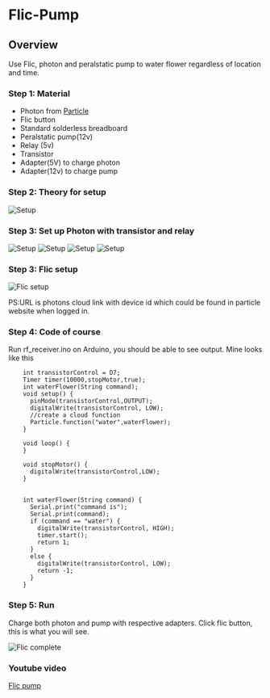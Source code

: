 # Flic-Pump



## Overview

Use Flic, photon and peralstatic pump to water flower regardless of location and time. 

### Step 1: Material 

- Photon from [Particle](https://www.particle.io/)
- Flic button  
- Standard solderless breadboard
- Peralstatic pump(12v)
- Relay (5v)
- Transistor
- Adapter(5V) to charge photon
- Adapter(12v) to charge pump

### Step 2: Theory for setup

![Setup](https://raw.githubusercontent.com/TokyoBirdy/FlicPump/master/Theory.jpg)

### Step 3: Set up Photon with transistor and relay

![Setup](https://raw.githubusercontent.com/TokyoBirdy/FlicPump/master/setup_0.jpg)
![Setup](https://raw.githubusercontent.com/TokyoBirdy/FlicPump/master/setup_1.jpg)
![Setup](https://raw.githubusercontent.com/TokyoBirdy/FlicPump/master/setup_2.jpg)
![Setup](https://raw.githubusercontent.com/TokyoBirdy/FlicPump/master/setup_3.jpg)


### Step 3: Flic setup

![Flic setup](https://raw.githubusercontent.com/TokyoBirdy/FlicPump/master/flic%20setup.jpg)

PS:URL is photons cloud link with device id which could be found in particle website when logged in.



### Step 4: Code of course

Run rf_receiver.ino on Arduino, you should be able to see output. Mine looks like this

	    int transistorControl = D7;
        Timer timer(10000,stopMotor,true);
        int waterFlower(String command);
        void setup() {
          pinMode(transistorControl,OUTPUT);
          digitalWrite(transistorControl, LOW);
          //create a cloud function
          Particle.function("water",waterFlower);
        }
        
        void loop() {
        }
        
        void stopMotor() {
          digitalWrite(transistorControl,LOW);
        }
        
        
        int waterFlower(String command) {
          Serial.print("command is");
          Serial.print(command);
          if (command == "water") {
            digitalWrite(transistorControl, HIGH);
            timer.start();
            return 1;
          }
          else {
            digitalWrite(transistorControl, LOW);
            return -1;
          }
        }
	
	
### Step 5: Run

Charge both photon and pump with respective adapters. Click flic button, this is what you will see. 

![Flic complete](https://raw.githubusercontent.com/TokyoBirdy/FlicPump/master/completion.png) 

### Youtube video

[Flic pump](https://youtu.be/6VNN5ZrYjX0)